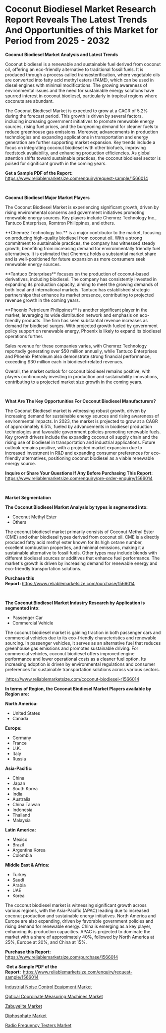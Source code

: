 <p><h1>Coconut Biodiesel Market Research Report Reveals The Latest Trends And Opportunities of this Market for Period from 2025 - 2032</h1></p><p><strong>Coconut Biodiesel Market Analysis and Latest Trends</strong></p>
<p><p>Coconut biodiesel is a renewable and sustainable fuel derived from coconut oil, offering an eco-friendly alternative to traditional fossil fuels. It is produced through a process called transesterification, where vegetable oils are converted into fatty acid methyl esters (FAME), which can be used in diesel engines with minimal modifications. The growing awareness of environmental issues and the need for sustainable energy solutions have spurred interest in coconut biodiesel, particularly in tropical regions where coconuts are abundant.</p><p>The Coconut Biodiesel Market is expected to grow at a CAGR of 5.2% during the forecast period. This growth is driven by several factors, including increasing government initiatives to promote renewable energy sources, rising fuel prices, and the burgeoning demand for cleaner fuels to reduce greenhouse gas emissions. Moreover, advancements in production technologies and expanding applications in transportation and energy generation are further supporting market expansion. Key trends include a focus on integrating coconut biodiesel with other biofuels, improving feedstock availability, and enhancing production efficiencies. As global attention shifts toward sustainable practices, the coconut biodiesel sector is poised for significant growth in the coming years.</p></p>
<p><strong>Get a Sample PDF of the Report:&nbsp;</strong> <a href="https://www.reliablemarketsize.com/enquiry/request-sample/1566014?utm_campaign=1898&utm_medium=2&utm_source=Github&utm_content=ia&utm_term=31032025&utm_id=coconut-biodiesel">https://www.reliablemarketsize.com/enquiry/request-sample/1566014</a></p>
<p>&nbsp;</p>
<p><strong>Coconut Biodiesel Major Market Players</strong></p>
<p><p>The Coconut Biodiesel Market is experiencing significant growth, driven by rising environmental concerns and government initiatives promoting renewable energy sources. Key players include Chemrez Technology Inc., Tantuco Enterprises, Romtron Philippines, and others.</p><p>**Chemrez Technology Inc.** is a major contributor to the market, focusing on producing high-quality biodiesel from coconut oil. With a strong commitment to sustainable practices, the company has witnessed steady growth, benefiting from increasing demand for environmentally friendly fuel alternatives. It is estimated that Chemrez holds a substantial market share and is well-positioned for future expansion as more consumers seek renewable energy sources.</p><p>**Tantuco Enterprises** focuses on the production of coconut-based derivatives, including biodiesel. The company has consistently invested in expanding its production capacity, aiming to meet the growing demands of both local and international markets. Tantuco has established strategic partnerships that enhance its market presence, contributing to projected revenue growth in the coming years.</p><p>**Phoenix Petroleum Philippines** is another significant player in the market, leveraging its wide distribution network and emphasis on eco-friendly products. The firm has seen substantial revenue increases as demand for biodiesel surges. With projected growth fueled by government policy support on renewable energy, Phoenix is likely to expand its biodiesel operations further.</p><p>Sales revenue for these companies varies, with Chemrez Technology reportedly generating over $50 million annually, while Tantuco Enterprises and Phoenix Petroleum also demonstrate strong financial performance, exceeding $30 million each in biodiesel-related revenues. </p><p>Overall, the market outlook for coconut biodiesel remains positive, with players continuously investing in production and sustainability innovations, contributing to a projected market size growth in the coming years.</p></p>
<p>&nbsp;</p>
<p><strong>What Are The Key Opportunities For Coconut Biodiesel Manufacturers?</strong></p>
<p><p>The Coconut Biodiesel market is witnessing robust growth, driven by increasing demand for sustainable energy sources and rising awareness of environmental impacts. In 2023, the market is projected to grow at a CAGR of approximately 6.5%, fueled by advancements in biodiesel production technologies and favorable government policies promoting renewable fuels. Key growth drivers include the expanding coconut oil supply chain and the rising use of biodiesel in transportation and industrial applications. Future outlook remains positive, with a projected market expansion due to increased investment in R&D and expanding consumer preferences for eco-friendly alternatives, positioning coconut biodiesel as a viable renewable energy source.</p></p>
<p><strong>Inquire or Share Your Questions If Any Before Purchasing This Report:</strong> <a href="https://www.reliablemarketsize.com/enquiry/pre-order-enquiry/1566014?utm_campaign=1898&utm_medium=2&utm_source=Github&utm_content=ia&utm_term=31032025&utm_id=coconut-biodiesel">https://www.reliablemarketsize.com/enquiry/pre-order-enquiry/1566014</a></p>
<p>&nbsp;</p>
<p><strong>Market Segmentation</strong></p>
<p><strong>The Coconut Biodiesel Market Analysis by types is segmented into:</strong></p>
<p><ul><li>Coconut Methyl Ester</li><li>Others</li></ul></p>
<p><p>The coconut biodiesel market primarily consists of Coconut Methyl Ester (CME) and other biodiesel types derived from coconut oil. CME is a directly produced fatty acid methyl ester known for its high cetane number, excellent combustion properties, and minimal emissions, making it a sustainable alternative to fossil fuels. Other types may include blends with different biodiesel sources or additives that enhance fuel performance. The market's growth is driven by increasing demand for renewable energy and eco-friendly transportation solutions.</p></p>
<p><strong>Purchase this Report:&nbsp;</strong><a href="https://www.reliablemarketsize.com/purchase/1566014?utm_campaign=1898&utm_medium=2&utm_source=Github&utm_content=ia&utm_term=31032025&utm_id=coconut-biodiesel">https://www.reliablemarketsize.com/purchase/1566014</a></p>
<p>&nbsp;</p>
<p><strong>The Coconut Biodiesel Market Industry Research by Application is segmented into:</strong></p>
<p><ul><li>Passenger Car</li><li>Commercial Vehicle</li></ul></p>
<p><p>The coconut biodiesel market is gaining traction in both passenger cars and commercial vehicles due to its eco-friendly characteristics and renewable sourcing. In passenger vehicles, it serves as an alternative fuel that reduces greenhouse gas emissions and promotes sustainable driving. For commercial vehicles, coconut biodiesel offers improved engine performance and lower operational costs as a cleaner fuel option. Its increasing adoption is driven by environmental regulations and consumer preferences for sustainable transportation solutions across various sectors.</p></p>
<p><a href="https://www.reliablemarketsize.com/coconut-biodiesel-r1566014?utm_campaign=1898&utm_medium=2&utm_source=Github&utm_content=ia&utm_term=31032025&utm_id=coconut-biodiesel">&nbsp;https://www.reliablemarketsize.com/coconut-biodiesel-r1566014</a></p>
<p><strong>In terms of Region, the Coconut Biodiesel Market Players available by Region are:</strong></p>
<p>
    <p> <strong> North America: </strong>
        <ul>
            <li>United States</li>
            <li>Canada</li>
        </ul>
        </p> 
    <p> <strong> Europe: </strong>
        <ul>
            <li>Germany</li>
            <li>France</li>
            <li>U.K.</li>
            <li>Italy</li>
            <li>Russia</li>
        </ul>
        </p> 
    <p> <strong> Asia-Pacific: </strong>
        <ul>
            <li>China</li>
            <li>Japan</li>
            <li>South Korea</li>
            <li>India</li>
            <li>Australia</li>
            <li>China Taiwan</li>
            <li>Indonesia</li>
            <li>Thailand</li>
            <li>Malaysia</li>
        </ul>
        </p> 
    <p> <strong> Latin America: </strong>
        <ul>
            <li>Mexico</li>
            <li>Brazil</li>
            <li>Argentina Korea</li>
            <li>Colombia</li>
        </ul>
        </p> 
    <p> <strong> Middle East & Africa: </strong>
        <ul>
            <li>Turkey</li>
            <li>Saudi</li>
            <li>Arabia</li>
            <li>UAE</li>
            <li>Korea</li>
        </ul>
    </p>
    </p>
<p><p>The coconut biodiesel market is witnessing significant growth across various regions, with the Asia-Pacific (APAC) leading due to increased coconut production and sustainable energy initiatives. North America and Europe are also expanding, driven by favorable government policies and rising demand for renewable energy. China is emerging as a key player, enhancing its production capacities. APAC is projected to dominate the market with a share of approximately 40%, followed by North America at 25%, Europe at 20%, and China at 15%.</p></p>
<p><strong>Purchase this Report: </strong><a href="https://www.reliablemarketsize.com/purchase/1566014?utm_campaign=1898&utm_medium=2&utm_source=Github&utm_content=ia&utm_term=31032025&utm_id=coconut-biodiesel">https://www.reliablemarketsize.com/purchase/1566014</a></p>
<p>&nbsp;<strong>Get a Sample PDF of the Report:&nbsp;&nbsp;</strong><a href="https://www.reliablemarketsize.com/enquiry/request-sample/1566014?utm_campaign=1898&utm_medium=2&utm_source=Github&utm_content=ia&utm_term=31032025&utm_id=coconut-biodiesel">https://www.reliablemarketsize.com/enquiry/request-sample/1566014</a></p>
<p><strong></strong></p>
<p><p><a href="https://www.linkedin.com/pulse/exploring-growth-potential-industrial-noise-control-equipment-5ee5f?utm_campaign=1898&utm_medium=2&utm_source=Github&utm_content=ia&utm_term=31032025&utm_id=coconut-biodiesel">Industrial Noise Control Equipment Market</a></p><p><a href="https://www.linkedin.com/pulse/amacro-overview-forecast-cagr-106-optical-coordinate-measuring-pvm7c?utm_campaign=1898&utm_medium=2&utm_source=Github&utm_content=ia&utm_term=31032025&utm_id=coconut-biodiesel">Optical Coordinate Measuring Machines Market</a></p><p><a href="https://github.com/safatabhee/Market-Research-Report-List-1/blob/main/zabuyelite-market.md?utm_campaign=1898&utm_medium=2&utm_source=Github&utm_content=ia&utm_term=31032025&utm_id=coconut-biodiesel">Zabuyelite Market</a></p><p><a href="https://github.com/sivyerloucks/Market-Research-Report-List-1/blob/main/diphosphate-market.md?utm_campaign=1898&utm_medium=2&utm_source=Github&utm_content=ia&utm_term=31032025&utm_id=coconut-biodiesel">Diphosphate Market</a></p><p><a href="https://www.linkedin.com/pulse/challenges-opportunities-radio-frequency-testers-market-f1fgf?utm_campaign=1898&utm_medium=2&utm_source=Github&utm_content=ia&utm_term=31032025&utm_id=coconut-biodiesel">Radio Frequency Testers Market</a></p></p>